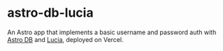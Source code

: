 # astro-db-lucia

An Astro app that implements a basic username and password auth with [Astro DB](https://docs.astro.build/en/guides/astro-db/) and [Lucia](https://lucia-auth.com/), deployed on Vercel.
